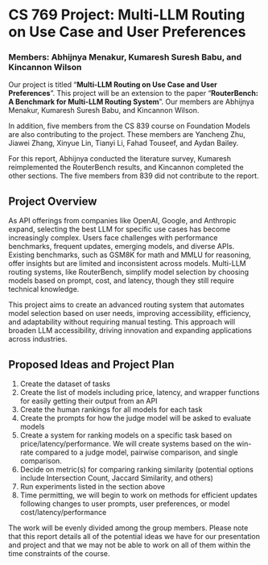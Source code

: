 # CS 769 Project: Multi-LLM Routing on Use Case and User Preferences
### Members: Abhijnya Menakur, Kumaresh Suresh Babu, and Kincannon Wilson

Our project is titled “**Multi-LLM Routing on Use Case and User Preferences**”. This project will be an extension to the paper “**RouterBench: A Benchmark for Multi-LLM Routing System**”. Our members are Abhijnya Menakur, Kumaresh Suresh Babu, and Kincannon Wilson. 

In addition, five members from the CS 839 course on Foundation Models are also contributing to the project. These members are Yancheng Zhu, Jiawei Zhang, Xinyue Lin, Tianyi Li, Fahad Touseef, and Aydan Bailey.

For this report, Abhijnya conducted the literature survey, Kumaresh reimplemented the RouterBench results, and Kincannon completed the other sections. The five members from 839 did not contribute to the report.

## Project Overview
As API offerings from companies like OpenAI, Google, and Anthropic expand, selecting the best LLM for specific use cases has become increasingly complex. Users face challenges with performance benchmarks, frequent updates, emerging models, and diverse APIs. Existing benchmarks, such as GSM8K for math and MMLU for reasoning, offer insights but are limited and inconsistent across models. Multi-LLM routing systems, like RouterBench, simplify model selection by choosing models based on prompt, cost, and latency, though they still require technical knowledge.

This project aims to create an advanced routing system that automates model selection based on user needs, improving accessibility, efficiency, and adaptability without requiring manual testing. This approach will broaden LLM accessibility, driving innovation and expanding applications across industries.

## Proposed Ideas and Project Plan
1. Create the dataset of tasks
2. Create the list of models including price, latency, and wrapper functions for easily getting their output from an API
3. Create the human rankings for all models for each task
4. Create the prompts for how the judge model will be asked to evaluate models
5. Create a system for ranking models on a specific task based on price/latency/performance. We will create systems based on the win-rate compared to a judge model, pairwise comparison, and single comparison.
6. Decide on metric(s) for comparing ranking similarity (potential options include Intersection Count, Jaccard Similarity, and others)
7. Run experiments listed in the section above
8. Time permitting, we will begin to work on methods for efficient updates following changes to user prompts, user preferences, or model cost/latency/performance 

The work will be evenly divided among the group members. Please note that this report details all of the potential ideas we have for our presentation and project and that we may not be able to work on all of them within the time constraints of the course.
